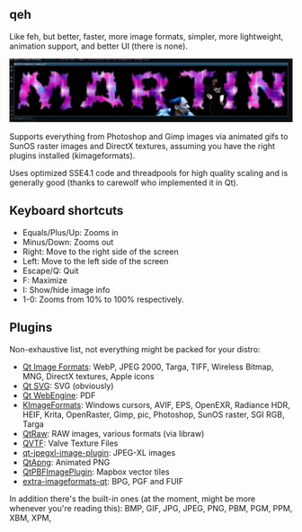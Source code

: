 qeh
---

Like feh, but better, faster, more image formats, simpler, more lightweight,
animation support, and better UI (there is none).

![screenshot](/screenshot.png)

Supports everything from Photoshop and Gimp images via animated gifs to SunOS
raster images and DirectX textures, assuming you have the right plugins
installed (kimageformats).

Uses optimized SSE4.1 code and threadpools for high quality scaling and is
generally good (thanks to carewolf who implemented it in Qt).

Keyboard shortcuts
------------------

 - Equals/Plus/Up: Zooms in
 - Minus/Down: Zooms out
 - Right: Move to the right side of the screen
 - Left: Move to the left side of the screen
 - Escape/Q: Quit
 - F: Maximize
 - I: Show/hide image info
 - 1-0: Zooms from 10% to 100% respectively.


Plugins
-------

Non-exhaustive list, not everything might be packed for your distro:

 - [Qt Image Formats](https://doc.qt.io/qt-5/qtimageformats-index.html): WebP, JPEG 2000, Targa, TIFF, Wireless Bitmap, MNG, DirectX textures, Apple icons
 - [Qt SVG](https://doc.qt.io/qt-5/qtsvg-index.html): SVG (obviously)
 - [Qt WebEngine](https://doc.qt.io/QT-5/qtwebengine-index.html): PDF
 - [KImageFormats](https://github.com/KDE/kimageformats): Windows cursors, AVIF, EPS, OpenEXR, Radiance HDR, HEIF, Krita, OpenRaster, Gimp, pic, Photoshop, SunOS raster, SGI RGB, Targa
 - [QtRaw](https://github.com/sandsmark/qtraw): RAW images, various formats (via libraw)
 - [QVTF](https://github.com/HurricanePootis/qvtf): Valve Texture Files
 - [qt-jpegxl-image-plugin](https://github.com/novomesk/qt-jpegxl-image-plugin/): JPEG-XL images
 - [QtApng](https://github.com/Skycoder42/QtApng): Animated PNG
 - [QtPBFImagePlugin](https://github.com/tumic0/QtPBFImagePlugin): Mapbox vector tiles
 - [extra-imageformats-qt](https://github.com/sandsmark/extra-imageformats-qt): BPG, PGF and FUIF


In addition there's the built-in ones (at the moment, might be more whenever you're reading this): BMP, GIF, JPG, JPEG, PNG, PBM, PGM, PPM, XBM, XPM,
